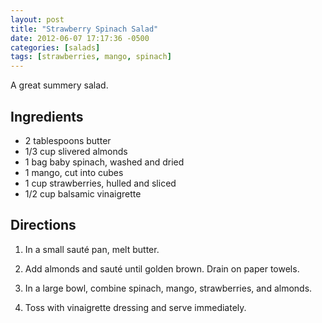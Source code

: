 ```yaml
---
layout: post
title: "Strawberry Spinach Salad"
date: 2012-06-07 17:17:36 -0500
categories: [salads]
tags: [strawberries, mango, spinach]
---
```

A great summery salad.

## Ingredients
* 2 tablespoons butter
* 1/3 cup slivered almonds
* 1 bag baby spinach, washed and dried
* 1 mango, cut into cubes
* 1 cup strawberries, hulled and sliced
* 1/2 cup balsamic vinaigrette


## Directions

1.  In a small saut&eacute; pan, melt butter.

1.  Add almonds and saut&eacute; until golden brown. Drain on paper towels.

1.  In a large bowl, combine spinach, mango, strawberries, and almonds.

1.  Toss with vinaigrette dressing and serve immediately.
